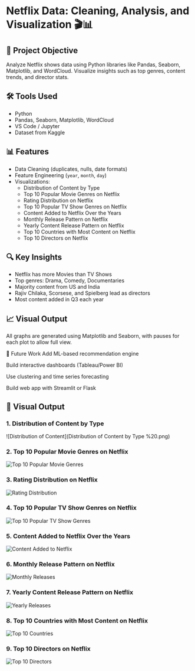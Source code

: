 # Netflix Data: Cleaning, Analysis, and Visualization 🎬📊

## 📌 Project Objective
Analyze Netflix shows data using Python libraries like Pandas, Seaborn, Matplotlib, and WordCloud. Visualize insights such as top genres, content trends, and director stats.

## 🛠️ Tools Used
- Python
- Pandas, Seaborn, Matplotlib, WordCloud
- VS Code / Jupyter
- Dataset from Kaggle

## 📊 Features
- Data Cleaning (duplicates, nulls, date formats)
- Feature Engineering (`year`, `month`, `day`)
- Visualizations:
  - Distribution of Content by Type
  - Top 10 Popular Movie Genres on Netflix
  - Rating Distribution on Netflix
  - Top 10 Popular TV Show Genres on Netflix
  - Content Added to Netflix Over the Years
  - Monthly Release Pattern on Netflix
  - Yearly Content Release Pattern on Netflix
  - Top 10 Countries with Most Content on Netflix
  - Top 10 Directors on Netflix

    
## 🔍 Key Insights
- Netflix has more Movies than TV Shows
- Top genres: Drama, Comedy, Documentaries
- Majority content from US and India
- Rajiv Chilaka, Scorsese, and Spielberg lead as directors
- Most content added in Q3 each year

## 📈 Visual Output
All graphs are generated using Matplotlib and Seaborn, with pauses for each plot to allow full view.

🔮 Future Work
Add ML-based recommendation engine

Build interactive dashboards (Tableau/Power BI)

Use clustering and time series forecasting

Build web app with Streamlit or Flask


## 📸 Visual Output

### 1. Distribution of Content by Type
![Distribution of Content](Distribution of Content by Type %20.png)

### 2. Top 10 Popular Movie Genres on Netflix
![Top 10 Popular Movie Genres](Screenshot%20(446).png)

### 3. Rating Distribution on Netflix
![Rating Distribution](Screenshot%20(447).png)

### 4. Top 10 Popular TV Show Genres on Netflix
![Top 10 Popular TV Show Genres](Screenshot%20(449).png)

### 5. Content Added to Netflix Over the Years
![Content Added to Netflix](Screenshot%20(450).png)

### 6. Monthly Release Pattern on Netflix
![Monthly Releases](Screenshot%20(451).png)

### 7. Yearly Content Release Pattern on Netflix
![Yearly Releases](Screenshot%20(452).png)

### 8. Top 10 Countries with Most Content on Netflix
![Top 10 Countries](Screenshot%20(451).png)

### 9. Top 10 Directors on Netflix
![Top 10 Directors](Screenshot%20(451).png)

